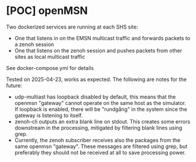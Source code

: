 # [POC] openMSN

Two dockerized services are running at each SHS site:
* One that listens in on the EMSN multicast traffic and forwards packets to a zenoh session
* One that listens on the zenoh session and pushes packets from other sites as local multicast traffic

See docker-compose.yml for details

Tested on 2025-04-23, works as expected. The following are notes for the future:
* udp-multiast has loopback disabled by default, this means that the openmsn "gateway" cannot operate on the same host as the simulator. If loopback is enabled, there will be "rundgång" in the system since the gateway is listening to itself.
* zenoh-cli outputs an extra blank line on stdout. This creates some errors downstream in the processing, mitigated by filtering blank lines using grep.
* Currently, the zenoh subscriber receives also the packages from the same openmsn "gateway". These messages are filtered using grep, but preferably they should not be received at all to save processing power.
